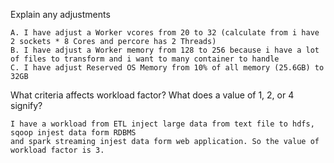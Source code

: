 Explain any adjustments
```
A. I have adjust a Worker vcores from 20 to 32 (calculate from i have 2 sockets * 8 Cores and percore has 2 Threads)
B. I have adjust a Worker memory from 128 to 256 because i have a lot of files to transform and i want to many container to handle
C. I have adjust Reserved OS Memory from 10% of all memory (25.6GB) to 32GB
```

What criteria affects workload factor? What does a value of 1, 2, or 4 signify?
```
I have a workload from ETL inject large data from text file to hdfs, sqoop injest data form RDBMS 
and spark streaming injest data form web application. So the value of workload factor is 3.
```
